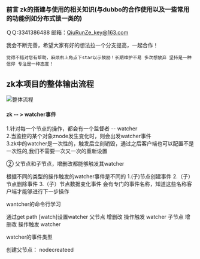 ### 前言 zk的搭建与使用的相关知识(与dubbo的合作使用以及一些常用的功能例如分布式锁一类的)
 ＱＱ:3341386488
 邮箱：QiuRunZe_key@163.com

我会不断完善，希望大家有好的想法拉一个分支提高，一起合作！


    觉得不错对您有帮助，麻烦右上角点下star以示鼓励！长期维护不易 多次想放弃 坚持是一种信仰 专注是一种态度！


## zk本项目的整体输出流程


![整体流程](http://i1.bvimg.com/601558/f940bc10e8cd7210.png)



#### zk -- > watcher事件

 1.针对每一个节点的操作，都会有一个监督者 -- watcher<br>
 2.当监控的某个对象znode发生变化时，则会出发watcher事件<br>
 3.zk中的watcher是一次性的，触发后立刻销毁，通过之后客户端也可以配置不是一次性的,我们不需要一次又一次的重新设置<br>
 
 ② 父节点和子节点，增删改都能够触发其watcher
 
 根据不同的类型的操作触发的watcher事件是不同的
 1.(子)节点创建事件
 2.（子）节点删除事件
 3.（子）节点数据变化事件 会有专门的事件名称，知道这些名称客户端才能够进行下一步操作
 
 wantcher的命令行学习
 
 通过get path [watch]设置watcher
 父节点 增删改 操作触发 watcher
 子节点 增删改 操作触发 watcher
 
 watcher的事件类型
 
 创建父节点： nodecreateed 


